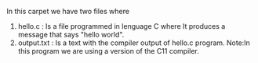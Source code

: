 In this carpet we have two files where 
1. hello.c : Is a file programmed in lenguage C where It produces a message that says "hello world".
2. output.txt : Is a text with the compiler output of hello.c program.
Note:In this program we are using a version of the C11 compiler.
